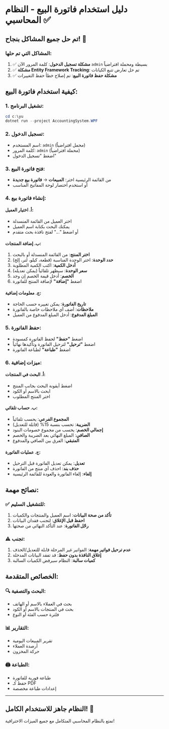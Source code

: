 # دليل استخدام فاتورة البيع - النظام المحاسبي ✅

## تم حل جميع المشاكل بنجاح! 🎉

### المشاكل التي تم حلها:
1. ✅ **مشكلة تسجيل الدخول**: كلمة المرور الآن `admin` بسيطة ومحملة افتراضياً
2. ✅ **مشكلة Entity Framework Tracking**: تم حل تعارض تتبع الكيانات
3. ✅ **مشكلة حفظ فاتورة البيع**: تم إصلاح خطأ حفظ التغييرات

## كيفية استخدام فاتورة البيع:

### 1. تشغيل البرنامج:
```powershell
cd c:\yu
dotnet run --project AccountingSystem.WPF
```

### 2. تسجيل الدخول:
- اسم المستخدم: `admin` (محمل افتراضياً)
- كلمة المرور: `admin` (محملة افتراضياً)
- اضغط "تسجيل الدخول"

### 3. فتح فاتورة البيع:
- من القائمة الرئيسية اختر: **المبيعات** → **فاتورة بيع جديدة**
- أو استخدم اختصار لوحة المفاتيح المناسب

### 4. إنشاء فاتورة بيع:

#### أ. اختيار العميل:
- اختر العميل من القائمة المنسدلة
- يمكنك البحث بكتابة اسم العميل
- أو اضغط "..." لفتح نافذة بحث متقدم

#### ب. إضافة المنتجات:
1. **اختر المنتج**: من القائمة المنسدلة أو بالبحث
2. **حدد الوحدة**: اختر الوحدة المناسبة (قطعة، كيلو، لتر، إلخ)
3. **أدخل الكمية**: اكتب الكمية المطلوبة
4. **سعر الوحدة**: سيظهر تلقائياً (يمكن تعديله)
5. **الخصم**: أدخل قيمة الخصم إن وجد
6. اضغط **"إضافة"** لإضافة المنتج للفاتورة

#### ج. معلومات إضافية:
- **تاريخ الفاتورة**: يمكن تغييره حسب الحاجة
- **ملاحظات**: أضف أي ملاحظات خاصة بالفاتورة
- **المبلغ المدفوع**: أدخل المبلغ المدفوع من العميل

### 5. حفظ الفاتورة:
- اضغط **"حفظ"** لحفظ الفاتورة كمسودة
- اضغط **"ترحيل"** لترحيل الفاتورة وتأكيدها نهائياً
- اضغط **"طباعة"** لطباعة الفاتورة

### 6. ميزات إضافية:

#### أ. البحث في المنتجات:
- اضغط أيقونة البحث بجانب المنتج
- ابحث بالاسم أو الكود
- اختر المنتج المطلوب

#### ب. حساب تلقائي:
- **المجموع الفرعي**: يحسب تلقائياً
- **الضريبة**: تحسب بنسبة 15% (قابلة للتعديل)
- **إجمالي الخصم**: يحسب من مجموع خصومات البنود
- **الصافي**: المبلغ النهائي بعد الضريبة والخصم
- **المتبقي**: الفرق بين الصافي والمدفوع

#### ج. عمليات الفاتورة:
- **تعديل**: يمكن تعديل الفاتورة قبل الترحيل
- **حذف بند**: احذف أي منتج من الفاتورة
- **إلغاء**: إلغاء الفاتورة والعودة للقائمة الرئيسية

## نصائح مهمة:

### ✅ للتشغيل السليم:
1. **تأكد من صحة البيانات**: اسم العميل والمنتجات والكميات
2. **احفظ قبل الإغلاق**: لتجنب فقدان البيانات
3. **رحّل الفاتورة**: عند التأكد النهائي من صحتها

### ⚠️ تجنب:
1. **عدم ترحيل فواتير مهمة**: الفواتير غير المرحلة قابلة للتعديل/الحذف
2. **إغلاق النافذة بدون حفظ**: قد تفقد البيانات المدخلة
3. **كميات سالبة**: النظام سيرفض الكميات السالبة

## الخصائص المتقدمة:

### 🔍 البحث والتصفية:
- بحث في العملاء بالاسم أو الهاتف
- بحث في المنتجات بالاسم أو الكود
- فلترة حسب الفئة أو النوع

### 📊 التقارير:
- تقرير المبيعات اليومية
- أرصدة العملاء
- حركة المخزون

### 🖨️ الطباعة:
- طباعة فورية للفاتورة
- حفظ كـ PDF
- إعدادات طباعة مخصصة

---

## النظام جاهز للاستخدام الكامل! 🚀

تمتع بالنظام المحاسبي المتكامل مع جميع الميزات الاحترافية!
